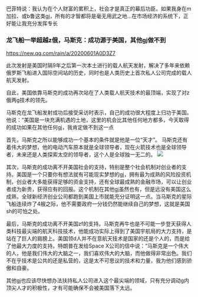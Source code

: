 巴菲特说：我认为在个人财富的累积上，社会才是真正的幕后功臣。如果我身在m加拉、或b鲁这类gj，所有的才智都将是毫无用武之地…在市场经济的系统下，正好能让我充分发挥专长

### 龙飞船一举超越z俄，马斯克：成功源于美国，其他gj做不到
https://new.qq.com/rain/a/20200601A0D3Z7

此次发射是美国时隔9年之后第一次本土进行的载人航天发射，解决了多年来依赖俄罗斯飞船进入国际空间站的历史，同时也是人类历史上首次私人公司完成的载人航天发射。

自此，美国依靠马斯克的成功再次站在了人类载人航天技术的最顶端，实现了对z俄两g技术的领先。

马斯克在龙飞船发射成功后接受采访时表示，自己的成功很大程度上归功于美国。他说：“美国是一块充满机遇的土地，这里的机会比其他任何地方都多，今天取得的成功如果在其他任何gj，我肯定做不到这一点

首先，马斯克之所以能够成功一个基本的条件就是他是一位“天才”。
马斯克还有着伟大的梦想，他的电动汽车原本就是全球领导者，现在火箭技术也是全球领导者，未来还是人类探索太空的领导者，这个人是全球独一无二的。
![](https://inews.gtimg.com/newsapp_bt/0/11852711929/)

其次，马斯克的成功离不开美国社会的支持，特别是整个社会机制对创业者的支持。美国是一个只要你有想法就有可能现实梦想的gj，拥有最为成熟的风险投资机制，创业者大多能获得足够的资金支持，还有全球最成熟的金融市场，可以让创业者成为新贵，获得应有的回报。这个机制在其他gj虽然也有，但是远没有美国这么成熟，全球新经济创业公司都跑到美国上市就能充分证明这一点。当马斯克的星际飞船连续炸了4艘之际，他不需要政府一分钱仍然能继续自己的梦想，这就是美国sh的可怕之处。

最后，马斯克的成功离不开美国zf的支持。马斯克再牛也是不可能一步登天获得人类科技最尖端的航天科技技术，他能成功实际上得到了美国宇航局的大力支持，是站在了巨人的肩膀上。美国领d人并不在意航天技术是国家的还是个人的，而是给了他最大力度的支持。特朗普在发给Space X公司的信中说：“马斯克是一个伟大的人，他是我们伟大的大脑之一，我们喜欢伟大的大脑，而他做得非常出色。我们不在乎技术是公共的还是私营的，这是太不可思议的技术和力量，我为他们感到骄傲和自豪。

其他gj也应该尽快想办法扶持私人公司进入这个最尖端的领域，只有充分调动g内顶尖人才的积极性，才有可能确保不会被美国落下太远。

